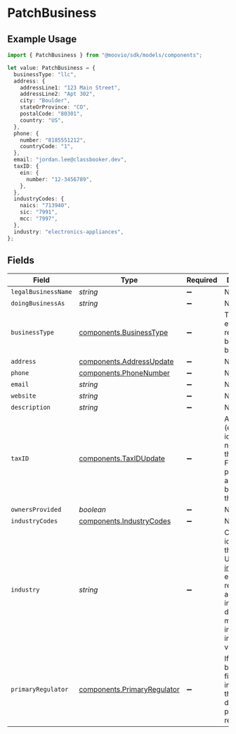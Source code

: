 # PatchBusiness

## Example Usage

```typescript
import { PatchBusiness } from "@moovio/sdk/models/components";

let value: PatchBusiness = {
  businessType: "llc",
  address: {
    addressLine1: "123 Main Street",
    addressLine2: "Apt 302",
    city: "Boulder",
    stateOrProvince: "CO",
    postalCode: "80301",
    country: "US",
  },
  phone: {
    number: "8185551212",
    countryCode: "1",
  },
  email: "jordan.lee@classbooker.dev",
  taxID: {
    ein: {
      number: "12-3456789",
    },
  },
  industryCodes: {
    naics: "713940",
    sic: "7991",
    mcc: "7997",
  },
  industry: "electronics-appliances",
};
```

## Fields

| Field                                                                                                                                                                                                                                                 | Type                                                                                                                                                                                                                                                  | Required                                                                                                                                                                                                                                              | Description                                                                                                                                                                                                                                           | Example                                                                                                                                                                                                                                               |
| ----------------------------------------------------------------------------------------------------------------------------------------------------------------------------------------------------------------------------------------------------- | ----------------------------------------------------------------------------------------------------------------------------------------------------------------------------------------------------------------------------------------------------- | ----------------------------------------------------------------------------------------------------------------------------------------------------------------------------------------------------------------------------------------------------- | ----------------------------------------------------------------------------------------------------------------------------------------------------------------------------------------------------------------------------------------------------- | ----------------------------------------------------------------------------------------------------------------------------------------------------------------------------------------------------------------------------------------------------- |
| `legalBusinessName`                                                                                                                                                                                                                                   | *string*                                                                                                                                                                                                                                              | :heavy_minus_sign:                                                                                                                                                                                                                                    | N/A                                                                                                                                                                                                                                                   |                                                                                                                                                                                                                                                       |
| `doingBusinessAs`                                                                                                                                                                                                                                     | *string*                                                                                                                                                                                                                                              | :heavy_minus_sign:                                                                                                                                                                                                                                    | N/A                                                                                                                                                                                                                                                   |                                                                                                                                                                                                                                                       |
| `businessType`                                                                                                                                                                                                                                        | [components.BusinessType](../../models/components/businesstype.md)                                                                                                                                                                                    | :heavy_minus_sign:                                                                                                                                                                                                                                    | The type of entity represented by this business.                                                                                                                                                                                                      | llc                                                                                                                                                                                                                                                   |
| `address`                                                                                                                                                                                                                                             | [components.AddressUpdate](../../models/components/addressupdate.md)                                                                                                                                                                                  | :heavy_minus_sign:                                                                                                                                                                                                                                    | N/A                                                                                                                                                                                                                                                   |                                                                                                                                                                                                                                                       |
| `phone`                                                                                                                                                                                                                                               | [components.PhoneNumber](../../models/components/phonenumber.md)                                                                                                                                                                                      | :heavy_minus_sign:                                                                                                                                                                                                                                    | N/A                                                                                                                                                                                                                                                   |                                                                                                                                                                                                                                                       |
| `email`                                                                                                                                                                                                                                               | *string*                                                                                                                                                                                                                                              | :heavy_minus_sign:                                                                                                                                                                                                                                    | N/A                                                                                                                                                                                                                                                   | jordan.lee@classbooker.dev                                                                                                                                                                                                                            |
| `website`                                                                                                                                                                                                                                             | *string*                                                                                                                                                                                                                                              | :heavy_minus_sign:                                                                                                                                                                                                                                    | N/A                                                                                                                                                                                                                                                   |                                                                                                                                                                                                                                                       |
| `description`                                                                                                                                                                                                                                         | *string*                                                                                                                                                                                                                                              | :heavy_minus_sign:                                                                                                                                                                                                                                    | N/A                                                                                                                                                                                                                                                   |                                                                                                                                                                                                                                                       |
| `taxID`                                                                                                                                                                                                                                               | [components.TaxIDUpdate](../../models/components/taxidupdate.md)                                                                                                                                                                                      | :heavy_minus_sign:                                                                                                                                                                                                                                    | An EIN (employer identification number) for the business. For sole proprietors, an SSN can be used as the EIN.                                                                                                                                        |                                                                                                                                                                                                                                                       |
| `ownersProvided`                                                                                                                                                                                                                                      | *boolean*                                                                                                                                                                                                                                             | :heavy_minus_sign:                                                                                                                                                                                                                                    | N/A                                                                                                                                                                                                                                                   |                                                                                                                                                                                                                                                       |
| `industryCodes`                                                                                                                                                                                                                                       | [components.IndustryCodes](../../models/components/industrycodes.md)                                                                                                                                                                                  | :heavy_minus_sign:                                                                                                                                                                                                                                    | N/A                                                                                                                                                                                                                                                   |                                                                                                                                                                                                                                                       |
| `industry`                                                                                                                                                                                                                                            | *string*                                                                                                                                                                                                                                              | :heavy_minus_sign:                                                                                                                                                                                                                                    | Classification identifier for the industry. Use the [GET industries](https://docs.moov.io/api/enrichment/form-shortening/industries/get/) endpoint to retrieve an array of valid industry details for a merchant, inducing all industry field values. | electronics-appliances                                                                                                                                                                                                                                |
| `primaryRegulator`                                                                                                                                                                                                                                    | [components.PrimaryRegulator](../../models/components/primaryregulator.md)                                                                                                                                                                            | :heavy_minus_sign:                                                                                                                                                                                                                                    | If the business is a financial institution, this field describes its primary regulator.                                                                                                                                                               |                                                                                                                                                                                                                                                       |